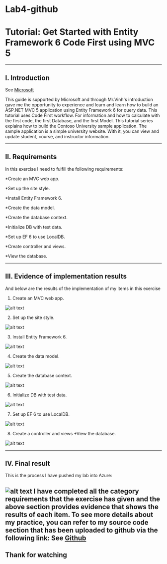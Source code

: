 # Lab4-github
# Tutorial: Get Started with Entity Framework 6 Code First using MVC 5

----
## I. Introduction
See [Microsoft](https://docs.microsoft.com/en-us/aspnet/mvc/overview/getting-started/getting-started-with-ef-using-mvc/creating-an-entity-framework-data-model-for-an-asp-net-mvc-application?fbclid=IwAR3TBR9q1uYdzWZQRjk6cNsdUout3tdfBIoUI7OY_k4FHPbo7XEpB-AY9dod)

This guide is supported by Microsoft and through Mr.Vinh's introduction gave me the opportunity to experience and learn and learn how to build an ASP.NET MVC 5 application using Entity Framework 6 for query data. This tutorial uses Code First workflow. For information and how to calculate with the first code, the first Database, and the first Model.
This tutorial series explains how to build the Contoso University sample application. The sample application is a simple university website. With it, you can view and update student, course, and instructor information.



----
## II. Requirements
In this exercise I need to fulfill the following requirements:

*Create an MVC web app.

*Set up the site style.

*Install Entity Framework 6.

*Create the data model.

*Create the database context.

*Initialize DB with test data.

*Set up EF 6 to use LocalDB.

*Create controller and views.

*View the database.



----
## III. Evidence of implementation results
And below are the results of the implementation of my items in this exercise

1. Create an MVC web app.

![alt text](https://github.com/bminhnguyen1/Lab4-github/blob/master/Lab%204%20photo/Interface%20of%20MV%20app.JPG?raw=true "Figure 1. Interface of MV app")

2. Set up the site style.

![alt text](https://github.com/bminhnguyen1/Lab4-github/blob/master/Lab%204%20photo/Set%20up%20the%20site%20style.gif?raw=true "Figure 2. Set up the site style")

3. Install Entity Framework 6.

![alt text](https://github.com/bminhnguyen1/Lab4-github/blob/master/Lab%204%20photo/Install%20entity%20frame%206.png?raw=true "Figure 3. Install entity frame 6")

4. Create the data model.

![alt text](https://github.com/bminhnguyen1/Lab4-github/blob/master/Lab%204%20photo/Create%20the%20data%20model.jpg?raw=true "Figure 4. Create the data model")

5. Create the database context.

![alt text](https://github.com/bminhnguyen1/Lab4-github/blob/master/Lab%204%20photo/Create%20the%20database%20context.JPG?raw=true "Figure 5. Create the database context")

6. Initialize DB with test data.

![alt text](https://github.com/bminhnguyen1/Lab4-github/blob/master/Lab%204%20photo/Initialize%20DB%20with%20test%20data.JPG?raw=true "Figure 6. Initialize DB with test data")

7. Set up EF 6 to use LocalDB.

![alt text](https://github.com/bminhnguyen1/Lab4-github/blob/master/Lab%204%20photo/Set%20up%20EF%206%20to%20use%20LocalDB.JPG?raw=true "Figure 7. Set up EF 6 to use LocalDB")

8. Create a controller and views +View the database.

![alt text](https://github.com/bminhnguyen1/Lab4-github/blob/master/Lab%204%20photo/Run%20control%20and%20view.gif?raw=true "Figure 9. Push into Azure")


----
## IV.	Final result
This is the process I have pushed my lab into Azure:

![alt text](https://github.com/bminhnguyen1/Lab4-github/blob/master/Lab%204%20photo/Push%20into%20azure.gif?raw=true "Figure 8. Run control and view")
I have completed all the category requirements that the exercise has given and the above section provides evidence that shows the results of each item. To see more details about my practice, you can refer to my source code section that has been uploaded to github via the following link:
See [Github](https://github.com/bminhnguyen1/Lab4-github/tree/master/Lab%204)
----
## Thank for watching

